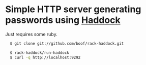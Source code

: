# Simple HTTP server generating passwords using [Haddock](https://github.com/stephencelis/haddock)

Just requires some ruby.

```sh
  $ git clone git://github.com/boof/rack-haddock.git

  $ rack-haddock/run-haddock
  $ curl -q http://localhost:9292
```

